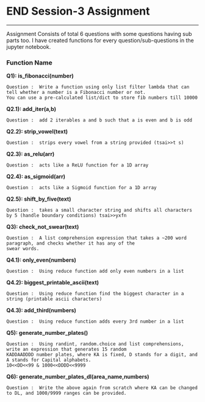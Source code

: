 # END Session-3 Assignment
---

Assignment Consists of total 6 questions with some questions having sub parts too. I have created functions for every question/sub-questions in the jupyter notebook.

### Function Name



**Q1): is_fibonacci(number)**

    Question :  Write a function using only list filter lambda that can tell whether a number is a Fibonacci number or not.
    You can use a pre-calculated list/dict to store fib numbers till 10000
    

**Q2.1): add_iter(a,b)**

    Question :  add 2 iterables a and b such that a is even and b is odd
     

**Q2.2): strip_vowel(text)**

    Question :  strips every vowel from a string provided (tsai>>t s)
     

**Q2.3): as_relu(arr)**

    Question :  acts like a ReLU function for a 1D array
     

**Q2.4): as_sigmoid(arr)**

    Question :  acts like a Sigmoid function for a 1D array
 

**Q2.5): shift_by_five(text)**

    Question :  takes a small character string and shifts all characters by 5 (handle boundary conditions) tsai>>yxfn
    
**Q3): check_not_swear(text)**

    Question :  A list comprehension expression that takes a ~200 word paragraph, and checks whether it has any of the
    swear words.
    
**Q4.1): only_even(numbers)**

    Question :  Using reduce function add only even numbers in a list
   
**Q4.2): biggest_printable_ascii(text)**

    Question :  Using reduce function find the biggest character in a string (printable ascii characters)

**Q4.3): add_third(numbers)**

    Question :  Using reduce function adds every 3rd number in a list
     

**Q5): generate_number_plates()**

    Question :  Using randint, random.choice and list comprehensions, write an expression that generates 15 random
    KADDAADDDD number plates, where KA is fixed, D stands for a digit, and A stands for Capital alphabets.
    10<<DD<<99 & 1000<<DDDD<<9999
     

**Q6): generate_number_plates_dl(area_name,numbers)**

    Question :  Write the above again from scratch where KA can be changed to DL, and 1000/9999 ranges can be provided.
 

#### 